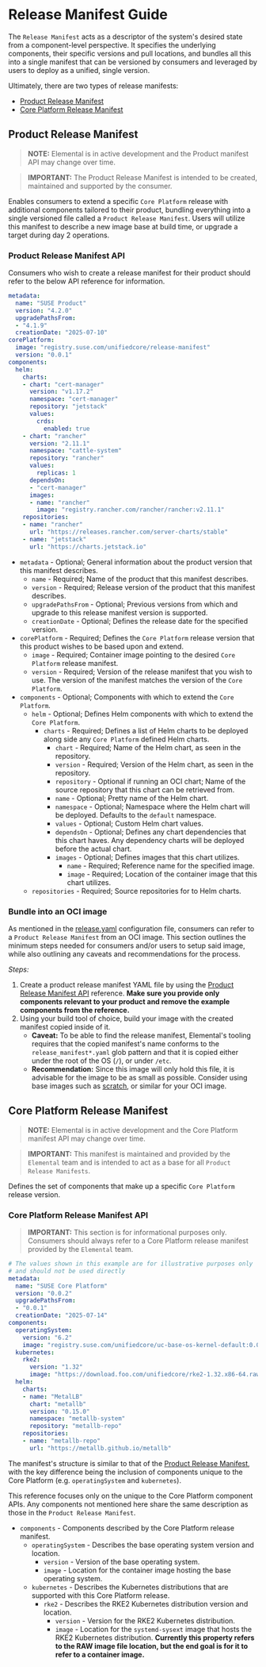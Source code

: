 # Release Manifest Guide

The `Release Manifest` acts as a descriptor of the system's desired state from a component-level perspective. It specifies the underlying components, their specific versions and pull locations, and bundles all this into a single manifest that can be versioned by consumers and leveraged by users to deploy as a unified, single version.

Ultimately, there are two types of release manifests:

* [Product Release Manifest](#product-release-manifest)
* [Core Platform Release Manifest](#core-platform-release-manifest)

## Product Release Manifest

> **NOTE:** Elemental is in active development and the Product manifest API may change over time.

> **IMPORTANT:** The Product Release Manifest is intended to be created, maintained and supported by the consumer.

Enables consumers to extend a specific `Core Platform` release with additional components tailored to their product, bundling everything into a single versioned file called a `Product Release Manifest`. Users will utilize this manifest to describe a new image base at build time, or upgrade a target during day 2 operations.

### Product Release Manifest API

Consumers who wish to create a release manifest for their product should refer to the below API reference for information.

```yaml
metadata:
  name: "SUSE Product"
  version: "4.2.0"
  upgradePathsFrom:
  - "4.1.9"
  creationDate: "2025-07-10"
corePlatform:
  image: "registry.suse.com/unifiedcore/release-manifest"
  version: "0.0.1"
components:
  helm:
    charts:
    - chart: "cert-manager"
      version: "v1.17.2"
      namespace: "cert-manager"
      repository: "jetstack"
      values:
        crds:
          enabled: true
    - chart: "rancher"
      version: "2.11.1"
      namespace: "cattle-system"
      repository: "rancher"
      values:
        replicas: 1
      dependsOn:
      - "cert-manager"
      images:
      - name: "rancher"
        image: "registry.rancher.com/rancher/rancher:v2.11.1"
    repositories:
    - name: "rancher"
      url: "https://releases.rancher.com/server-charts/stable"
    - name: "jetstack"
      url: "https://charts.jetstack.io"
```

* `metadata` - Optional; General information about the product version that this manifest describes.
  * `name` - Required; Name of the product that this manifest describes.
  * `version` - Required; Release version of the product that this manifest describes.
  * `upgradePathsFrom` - Optional; Previous versions from which and upgrade to this release manifest version is supported.
  * `creationDate` - Optional; Defines the release date for the specified version.
* `corePlatform` - Required; Defines the `Core Platform` release version that this product wishes to be based upon and extend.
  * `image` - Required; Container image pointing to the desired `Core Platform` release manifest.
  * `version` - Required; Version of the release manifest that you wish to use. The version of the manifest matches the version of the `Core Platform`.
* `components` - Optional; Components with which to extend the `Core Platform`.
  * `helm` - Optional; Defines Helm components with which to extend the `Core Platform`.
    * `charts` - Required; Defines a list of Helm charts to be deployed along side any `Core Platform` defined Helm charts.
      * `chart` - Required; Name of the Helm chart, as seen in the repository.
      * `version` - Required; Version of the Helm chart, as seen in the repository.
      * `repository` - Optional if running an OCI chart; Name of the source repository that this chart can be retrieved from.
      * `name` - Optional; Pretty name of the Helm chart.
      * `namespace` - Optional; Namespace where the Helm chart will be deployed. Defaults to the `default` namespace.
      * `values` - Optional; Custom Helm chart values.
      * `dependsOn` - Optional; Defines any chart dependencies that this chart haves. Any dependency charts will be deployed before the actual chart.
      * `images` - Optional; Defines images that this chart utilizes.
        * `name` - Required; Reference name for the specified image.
        * `image` - Required; Location of the container image that this chart utilizes.
  * `repositories` - Required; Source repositories for to Helm charts.

### Bundle into an OCI image

As mentioned in the [release.yaml](configuration-directory.md#releaseyaml) configuration file, consumers can refer to a `Product Release Manifest` from an OCI image. This section outlines the minimum steps needed for consumers and/or users to setup said image, while also outlining any caveats and recommendations for the process.

*Steps:*
1. Create a product release manifest YAML file by using the [Product Release Manifest API](#product-release-manifest-api) reference. **Make sure you provide only components relevant to your product and remove the example components from the reference.**
2. Using your build tool of choice, build your image with the created manifest copied inside of it.
   * **Caveat:** To be able to find the release manifest, Elemental's tooling requires that the copied manifest's name conforms to the `release_manifest*.yaml` glob pattern and that it is copied either under the root of the OS (`/`), or under `/etc`. 
   * **Recommendation:** Since this image will only hold this file, it is advisable for the image to be as small as possible. Consider using base images such as [scratch](https://hub.docker.com/_/scratch), or similar for your OCI image.

## Core Platform Release Manifest

> **NOTE:** Elemental is in active development and the Core Platform manifest API may change over time.

> **IMPORTANT:** This manifest is maintained and provided by the `Elemental` team and is intended to act as a base for all `Product Release Manifests`.

Defines the set of components that make up a specific `Core Platform` release version.

### Core Platform Release Manifest API

> **IMPORTANT:** This section is for informational purposes only. Consumers should always refer to a Core Platform release manifest provided by the `Elemental` team.

```yaml
# The values shown in this example are for illustrative purposes only
# and should not be used directly
metadata:
  name: "SUSE Core Platform"
  version: "0.0.2"
  upgradePathsFrom: 
  - "0.0.1"
  creationDate: "2025-07-14"
components:
  operatingSystem:
    version: "6.2"
    image: "registry.suse.com/unifiedcore/uc-base-os-kernel-default:0.0.1"
  kubernetes:
    rke2:
      version: "1.32"
      image: "https://download.foo.com/unifiedcore/rke2-1.32.x86-64.raw"
  helm:
    charts:
    - name: "MetalLB"
      chart: "metallb"
      version: "0.15.0"
      namespace: "metallb-system"
      repository: "metallb-repo"
    repositories:
    - name: "metallb-repo"
      url: "https://metallb.github.io/metallb"
```

The manifest's structure is similar to that of the [Product Release Manifest](#product-release-manifest-api), with the key difference being the inclusion of components unique to the Core Platform (e.g. `operatingSystem` and `kubernetes`). 

This reference focuses only on the unique to the Core Platform component APIs. Any components not mentioned here share the same description as those in the `Product Release Manifest`.

* `components` - Components described by the Core Platform release manifest.
  * `operatingSystem` - Describes the base operating system version and location.
    * `version` - Version of the base operating system.
    * `image` - Location for the container image hosting the base operating system.
  * `kubernetes` - Describes the Kubernetes distributions that are supported with this Core Platform release.
    * `rke2` - Describes the RKE2 Kubernetes distribution version and location.
      * `version` - Version for the RKE2 Kubernetes distribution.
      * `image` - Location for the `systemd-sysext` image that hosts the RKE2 Kubernetes distribution. **Currently this property refers to the RAW image file location, but the end goal is for it to refer to a container image.**

